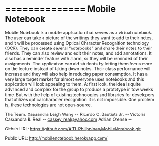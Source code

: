 ==============
Mobile Notebook
==============
Mobile Notebook is a mobile application that serves as a virtual notebook. The user can take a picture of the writings they want to add to their notes, and it will be processed using Optical Character Recognition technology (OCR). They can create several “notebooks” and share their notes to their friends. They can also review and edit their notes, and add annotations. It also has a reminder feature with alarm, so they will be reminded of their assignments. The application can aid students by letting them focus more on the lecture instead of taking down notes. Their class performance will increase and they will also help in reducing paper consumption. It has a very large target market for almost everyone uses notebooks and this application will look appealing to them. At first look, the idea is quite advanced and complex for the group to produce a prototype in tow weeks time. But with the help of existing technologies and libraries for developers that utilizes optical character recognition, it is not impossible. One problem is, these technologies are not open-source.

The Team:
Cassandra Leigh Wang -- 
Ricardo C. Bautista Jr. --
Victoria Cassandra R. Real -- cassey_real@yahoo.com
Adrian Orense --

Github URL: https://github.com/AITI-Philippines/MobileNotebook.git

Public URL: http://mobilenotebook.herokuapp.com/
